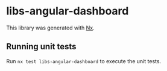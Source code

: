 # libs-angular-dashboard

This library was generated with [Nx](https://nx.dev).

## Running unit tests

Run `nx test libs-angular-dashboard` to execute the unit tests.
